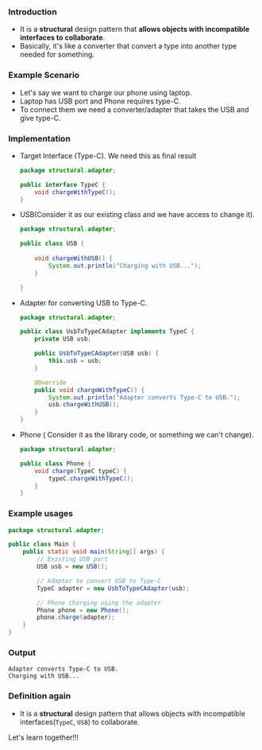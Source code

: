 
### Introduction
- It is a **structural** design pattern that **allows objects with incompatible interfaces to collaborate**.
- Basically, it's like a converter that convert a type into another type needed for something.

### Example Scenario
- Let's say we want to charge our phone using laptop.
- Laptop has USB port and Phone requires type-C.
- To connect them we need a converter/adapter that takes the USB and give type-C.


### Implementation
- Target Interface (Type-C). We need this as final result
    ```java
    package structural.adapter;

    public interface TypeC {
        void chargeWithTypeC();
    }
    ```
- USB(Consider it as our existing class and we have access to change it).
    ```java
    package structural.adapter;

    public class USB {
        
        void chargeWithUSB() {
            System.out.println("Charging with USB...");
        }

    }
    ```
- Adapter for converting USB to Type-C.
    ```java
    package structural.adapter;

    public class UsbToTypeCAdapter implements TypeC {
        private USB usb;

        public UsbToTypeCAdapter(USB usb) {
            this.usb = usb;
        }

        @Override
        public void chargeWithTypeC() {
            System.out.println("Adapter converts Type-C to USB.");
            usb.chargeWithUSB();
        }
    }

    ```
- Phone ( Consider it as the library code, or something we can't change).
    ```java
    package structural.adapter;

    public class Phone {
        void charge(TypeC typeC) {
            typeC.chargeWithTypeC();
        }
    }
    ```

### Example usages
```java
package structural.adapter;

public class Main {
    public static void main(String[] args) {
        // Existing USB port
        USB usb = new USB();

        // Adapter to convert USB to Type-C
        TypeC adapter = new UsbToTypeCAdapter(usb);

        // Phone charging using the adapter
        Phone phone = new Phone();
        phone.charge(adapter);
    }
}
```


### Output
```
Adapter converts Type-C to USB.
Charging with USB...
```

### Definition again
- It is a **structural** design pattern that allows objects with incompatible interfaces(`TypeC`, `USB`) to collaborate.

Let's learn together!!!


